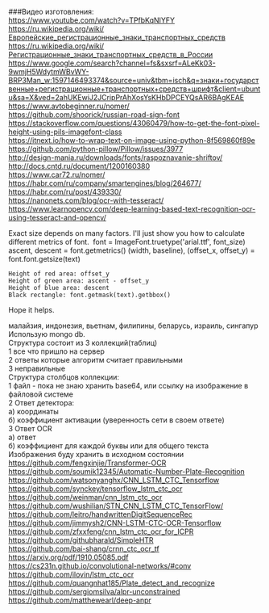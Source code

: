 ###Видео изготовления:</br>
https://www.youtube.com/watch?v=TPfbKqNIYFY </br>
https://ru.wikipedia.org/wiki/Европейские_регистрационные_знаки_транспортных_средств </br>
https://ru.wikipedia.org/wiki/Регистрационные_знаки_транспортных_средств_в_России </br>
https://www.google.com/search?channel=fs&sxsrf=ALeKk03-9wmjH5WdytmWBvWY-BRP3Man_w:1597146493374&source=univ&tbm=isch&q=знаки+государственные+регистрационные+транспортных+средств+шрифт&client=ubuntu&sa=X&ved=2ahUKEwiJ2JCripPrAhXosYsKHbDPCEYQsAR6BAgKEAE </br>
https://www.avtobeginner.ru/nomer/ </br>
https://github.com/shoorick/russian-road-sign-font </br>
https://stackoverflow.com/questions/43060479/how-to-get-the-font-pixel-height-using-pils-imagefont-class </br>
https://itnext.io/how-to-wrap-text-on-image-using-python-8f569860f89e </br>
https://github.com/python-pillow/Pillow/issues/3977 </br>
http://design-mania.ru/downloads/fonts/raspoznavanie-shriftov/ </br>
http://docs.cntd.ru/document/1200160380 </br>
https://www.car72.ru/nomer/ </br>
https://habr.com/ru/company/smartengines/blog/264677/ </br>
https://habr.com/ru/post/439330/</br>
https://nanonets.com/blog/ocr-with-tesseract/ </br>
https://www.learnopencv.com/deep-learning-based-text-recognition-ocr-using-tesseract-and-opencv/ </br>

Exact size depends on many factors. I'll just show you how to calculate different metrics of font.
<img src="https://i.stack.imgur.com/gSBad.png" alt="">
font = ImageFont.truetype('arial.ttf', font_size)
ascent, descent = font.getmetrics()
(width, baseline), (offset_x, offset_y) = font.font.getsize(text)

    Height of red area: offset_y
    Height of green area: ascent - offset_y
    Height of blue area: descent
    Black rectangle: font.getmask(text).getbbox()

Hope it helps.

малайзия, индонезия, вьетнам, филипины, беларусь, израиль, сингапур </br>
Использую mongo db.</br>
Структура состоит из 3 коллекций(таблиц)</br>
1 все что пришло на сервер</br>
2 ответы которые алгоритм считает правильными</br>
3 неправильные</br>
Структура столбцов коллекции:</br>
1 файл - пока не знаю хранить base64, или ссылку на изображение в файловой системе</br>
2 Ответ детектора:</br>
a) координаты</br>
б) коэффициент активации (уверенность сети в своем ответе)</br>
3 Ответ OCR</br>
а) ответ</br>
б) коэффициент для каждой буквы или для общего текста</br>
Изображения буду хранить в исходном состоянии</br>
https://github.com/fengxinjie/Transformer-OCR </br>
https://github.com/soumik12345/Automatic-Number-Plate-Recognition </br>
https://github.com/watsonyanghx/CNN_LSTM_CTC_Tensorflow </br>
https://github.com/synckey/tensorflow_lstm_ctc_ocr </br>
https://github.com/weinman/cnn_lstm_ctc_ocr </br>
https://github.com/wushilian/STN_CNN_LSTM_CTC_TensorFlow/ </br>
https://github.com/leitro/handwrittenDigitSequenceRec </br>
https://github.com/jimmysh2/CNN-LSTM-CTC-OCR-Tensorflow </br>
https://github.com/zfxxfeng/cnn_lstm_ctc_ocr_for_ICPR </br>
https://github.com/githubharald/SimpleHTR </br>
https://github.com/bai-shang/crnn_ctc_ocr_tf </br>
https://arxiv.org/pdf/1910.05085.pdf </br>
https://cs231n.github.io/convolutional-networks/#conv </br>
https://github.com/ilovin/lstm_ctc_ocr </br>
https://github.com/quangnhat185/Plate_detect_and_recognize </br>
https://github.com/sergiomsilva/alpr-unconstrained </br>
https://github.com/matthewearl/deep-anpr </br>
